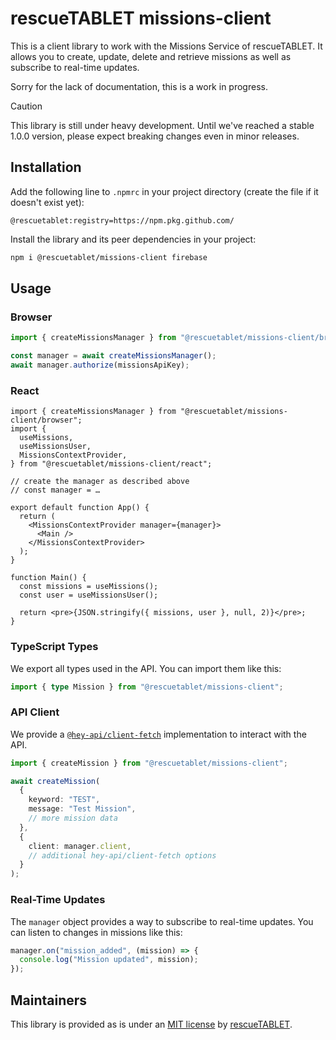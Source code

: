 # rescueTABLET missions-client

This is a client library to work with the Missions Service of rescueTABLET. It allows you to create, update, delete and retrieve missions as well as subscribe to real-time updates.

Sorry for the lack of documentation, this is a work in progress.

> [!CAUTION]
> This library is still under heavy development. Until we've reached a stable 1.0.0 version, please expect breaking changes even in minor releases.

## Installation

Add the following line to `.npmrc` in your project directory (create the file if it doesn't exist yet):

```
@rescuetablet:registry=https://npm.pkg.github.com/
```

Install the library and its peer dependencies in your project:

```bash
npm i @rescuetablet/missions-client firebase
```

## Usage

### Browser

```typescript
import { createMissionsManager } from "@rescuetablet/missions-client/browser";

const manager = await createMissionsManager();
await manager.authorize(missionsApiKey);
```

### React

```tsx
import { createMissionsManager } from "@rescuetablet/missions-client/browser";
import {
  useMissions,
  useMissionsUser,
  MissionsContextProvider,
} from "@rescuetablet/missions-client/react";

// create the manager as described above
// const manager = …

export default function App() {
  return (
    <MissionsContextProvider manager={manager}>
      <Main />
    </MissionsContextProvider>
  );
}

function Main() {
  const missions = useMissions();
  const user = useMissionsUser();

  return <pre>{JSON.stringify({ missions, user }, null, 2)}</pre>;
}
```

### TypeScript Types

We export all types used in the API. You can import them like this:

```typescript
import { type Mission } from "@rescuetablet/missions-client";
```

### API Client

We provide a [`@hey-api/client-fetch`](https://heyapi.dev/) implementation to interact with the API.

```typescript
import { createMission } from "@rescuetablet/missions-client";

await createMission(
  {
    keyword: "TEST",
    message: "Test Mission",
    // more mission data
  },
  {
    client: manager.client,
    // additional hey-api/client-fetch options
  }
);
```

### Real-Time Updates

The `manager` object provides a way to subscribe to real-time updates. You can listen to changes in missions like this:

```typescript
manager.on("mission_added", (mission) => {
  console.log("Mission updated", mission);
});
```

## Maintainers

This library is provided as is under an [MIT license](LICENSE) by [rescueTABLET](https://rescuetablet.de/).
